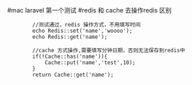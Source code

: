 #mac laravel 第一个测试
#redis 和 cache 去操作redis 区别
    
            //测试通过，redis 操作方式，不用填写时间
            echo Redis::set('name','woooo');
            echo Redis::get('name');
    
            //cache 方式操作,需要填写分钟日期，否则无法保存到redis中
            if(!Cache::has('name')){
                Cache::put('name','test',10);
            }
            return Cache::get('name');